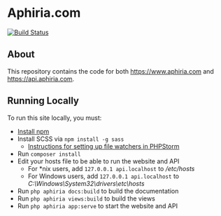 # Aphiria.com

[![Build Status](https://travis-ci.com/aphiria/aphiria.com.svg)](https://travis-ci.com/aphiria/aphiria.com)

## About

This repository contains the code for both https://www.aphiria.com and https://api.aphiria.com.

## Running Locally

To run this site locally, you must:

* [Install npm](https://www.npmjs.com/get-npm)
* Install SCSS via `npm install -g sass`
  * [Instructions for setting up file watchers in PHPStorm](https://www.jetbrains.com/help/phpstorm/transpiling-sass-less-and-scss-to-css.html#less_sass_scss_compiling_to_css)
* Run `composer install`
* Edit your hosts file to be able to run the website and API
  * For *nix users, add `127.0.0.1 api.localhost` to _/etc/hosts_
  * For Windows users, add `127.0.0.1 api.localhost` to _C:\Windows\System32\drivers\etc\hosts_
* Run `php aphiria docs:build` to build the documentation
* Run `php aphiria views:build` to build the views
* Run `php aphiria app:serve` to start the website and API
